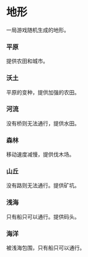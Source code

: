地形  
=
一局游戏随机生成的地形。  

### 平原  
提供农田和城市。  

### 沃土  
平原的变种，提供加强的农田。  

### 河流  
没有桥则无法通行，提供水田。  

### 森林  
移动速度减慢，提供伐木场。  

### 山丘  
没有路则无法通行。提供矿坑。  

### 浅海  
只有船只可以通行。提供码头。  

### 海洋  
被浅海包围，只有船只可以通行。  